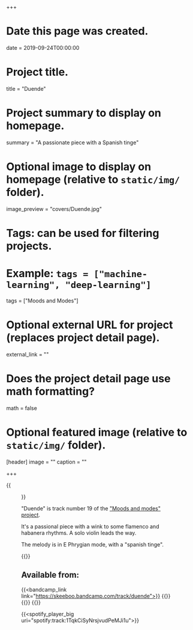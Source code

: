 +++
# Date this page was created.
date = 2019-09-24T00:00:00

# Project title.
title = "Duende"

# Project summary to display on homepage.
summary = "A passionate piece with a Spanish tinge"

# Optional image to display on homepage (relative to `static/img/` folder).
image_preview = "covers/Duende.jpg"

# Tags: can be used for filtering projects.
# Example: `tags = ["machine-learning", "deep-learning"]`
tags = ["Moods and Modes"]

# Optional external URL for project (replaces project detail page).
external_link = ""

# Does the project detail page use math formatting?
math = false

# Optional featured image (relative to `static/img/` folder).
[header]
image = ""
caption = ""

+++

{{<figure src="/img/covers/Duende.jpg" width="320" link="https://distrokid.com/hyperfollow/skeeboo/duende" target="_blank">}}

"Duende" is track number 19 of the ["Moods and modes" project](/post/moods_and_modes). 

It's a passional piece with a wink to some flamenco and habanera rhythms. A solo violin leads the way. 

The melody is in E Phrygian mode, with a "spanish tinge".

{{<bandcamp title="Duende" track="894631048" link="https://skeeboo.bandcamp.com/track/duende">}}

## Available from:
{{<bandcamp_link link="https://skeeboo.bandcamp.com/track/duende">}}
{{<itunes link="https://music.apple.com/us/album/duende-single/1478770663">}}
{{<amazon link="http://www.amazon.com/gp/product/B07XF1H9FX">}}
{{<spotify link="https://open.spotify.com/track/1TqkCiSyNrsjvudPeMJi1u">}}

{{<spotify_player_big uri="spotify:track:1TqkCiSyNrsjvudPeMJi1u">}}